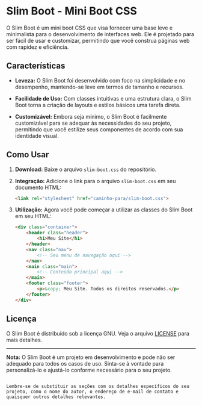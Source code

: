 # Slim Boot - Mini Boot CSS

O Slim Boot é um mini boot CSS que visa fornecer uma base leve e minimalista para o desenvolvimento de interfaces web. Ele é projetado para ser fácil de usar e customizar, permitindo que você construa páginas web com rapidez e eficiência.

## Características

- **Leveza:** O Slim Boot foi desenvolvido com foco na simplicidade e no desempenho, mantendo-se leve em termos de tamanho e recursos.

- **Facilidade de Uso:** Com classes intuitivas e uma estrutura clara, o Slim Boot torna a criação de layouts e estilos básicos uma tarefa direta.

- **Customizável:** Embora seja mínimo, o Slim Boot é facilmente customizável para se adequar às necessidades do seu projeto, permitindo que você estilize seus componentes de acordo com sua identidade visual.

## Como Usar

1. **Download:** Baixe o arquivo `slim-boot.css` do repositório.

2. **Integração:** Adicione o link para o arquivo `slim-boot.css` em seu documento HTML:

   ```html
   <link rel="stylesheet" href="caminho-para/slim-boot.css">
   ```

3. **Utilização:** Agora você pode começar a utilizar as classes do Slim Boot em seu HTML:

   ```html
   <div class="container">
       <header class="header">
           <h1>Meu Site</h1>
       </header>
       <nav class="nav">
           <!-- Seu menu de navegação aqui -->
       </nav>
       <main class="main">
           <!-- Conteúdo principal aqui -->
       </main>
       <footer class="footer">
           <p>&copy; Meu Site. Todos os direitos reservados.</p>
       </footer>
   </div>
   ```

## Licença

O Slim Boot é distribuído sob a licença GNU. Veja o arquivo [LICENSE](LICENSE) para mais detalhes.

---

**Nota:** O Slim Boot é um projeto em desenvolvimento e pode não ser adequado para todos os casos de uso. Sinta-se à vontade para personalizá-lo e ajustá-lo conforme necessário para o seu projeto.

```

Lembre-se de substituir as seções com os detalhes específicos do seu projeto, como o nome do autor, o endereço de e-mail de contato e quaisquer outros detalhes relevantes.